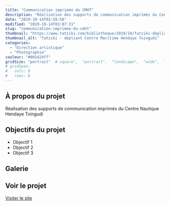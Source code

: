 ```yaml
---
title: "Communication imprimée du CMHT"
description: "Réalisation des supports de communication imprimés du Centre Nautique Hendaye Txingudi"
date: "2019-10-14T02:58:58"
modified: "2019-10-14T03:07:31"
slug: "communication-imprimee-du-cmht"
thumbnail: "https://www.tatziki.com/bibliotheque/2019/10/Tatziki-dépliant-CMHT-03.jpg"
thumbnail_alt: "Tatziki - dépliant Centre Maritime Hendaye Txingudi"
categories:
  - "Direction artistique"
  - "Photographie"
couleur: "#801d24ff"
gridSize: "portrait"  # square",  "portrait",  "landscape",  "wide",  "tall",  "feat",  "mini",
# gridSpan:
#   cols: 8 
#   rows: 8 
---
```


## À propos du projet

Réalisation des supports de communication imprimés du Centre Nautique Hendaye Txingudi

## Objectifs du projet

<!-- TODO: Ajouter les objectifs depuis ACF -->
- Objectif 1
- Objectif 2
- Objectif 3

## Galerie

<!-- TODO: Ajouter les images du projet -->

## Voir le projet

[Visiter le site](https://www.tatziki.com/communication-imprimee-du-cmht/)
